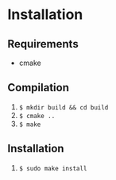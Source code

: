 # Installation

## Requirements
 * cmake 

## Compilation
 1. `$ mkdir build && cd build`
 2. `$ cmake ..`
 2. `$ make`

## Installation
 1. `$ sudo make install`

